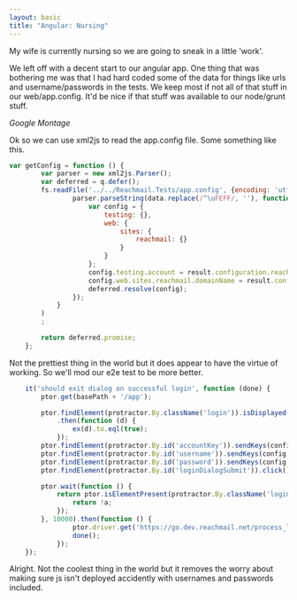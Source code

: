 ```yaml
---
layout: basic
title: "Angular: Nursing" 
---
```


My wife is currently nursing so we are going to sneak in a little 'work'.  

<!--more-->

We left off with a decent start to our angular app. One thing that was bothering me was that I had hard coded some of the data 
for things like urls and username/passwords in the tests. We keep most if not all of that stuff in our web/app.config. It'd be 
nice if that stuff was available to our node/grunt stuff.

_Google Montage_  

Ok so we can use xml2js to read the app.config file. Some something like this.  

```javascript
var getConfig = function () {
        var parser = new xml2js.Parser();
        var deferred = q.defer();
        fs.readFile('../../Reachmail.Tests/app.config', {encoding: 'utf8'}, function (err, data) {
                parser.parseString(data.replace(/^\uFEFF/, ''), function (err, result) {
                    var config = {
                        testing: {},
                        web: {
                            sites: {
                                reachmail: {}
                            }
                        }
                    };
                    config.testing.account = result.configuration.reachmail[0].testing[0].account[0].$;
                    config.web.sites.reachmail.domainName = result.configuration.reachmail[0].web[0].sites[0].reachmail[0].$.domainName;
                    deferred.resolve(config);
                });
            }
        )
        ;

        return deferred.promise;
    };
```

Not the prettiest thing in the world but it does appear to have the virtue of working. So we'll mod our e2e test to be more better.  


```javascript
    it('should exit dialog on successful login', function (done) {
        ptor.get(basePath + '/app');

        ptor.findElement(protractor.By.className('login')).isDisplayed()
            .then(function (d) {
                ex(d).to.eql(true);
            });
        ptor.findElement(protractor.By.id('accountKey')).sendKeys(config.testing.account.key);
        ptor.findElement(protractor.By.id('username')).sendKeys(config.testing.account.username);
        ptor.findElement(protractor.By.id('password')).sendKeys(config.testing.account.password);
        ptor.findElement(protractor.By.id('loginDialogSubmit')).click();

        ptor.wait(function () {
            return ptor.isElementPresent(protractor.By.className('login')).then(function (a) {
                return !a;
            });
        }, 10000).then(function () {
                ptor.driver.get('https://go.dev.reachmail.net/process_logout.asp');
                done();
            });
    });
```

Alright. Not the coolest thing in the world but it removes the worry about making sure js isn't deployed accidently with usernames and passwords included.
